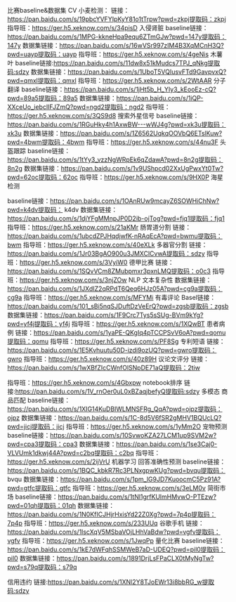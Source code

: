 比赛baseline&数据集
CV
小⻨检测：
链接：https://pan.baidu.com/s/19pbcYVFYIpKyY81o1tTrpw?pwd=zkpj提取码：zkpj
指导班：https://ger.h5.xeknow.com/s/34pisD
入侵肾脏
baseline链接：https://pan.baidu.com/s/1MPG-kkneHpa9equ6ZTmGJw?pwd=147y提取码：147y
数据集链接：https://pan.baidu.com/s/16wVSr997zIM4B3XqMCnH3Q?pwd=uayp提取码：uayp
指导班：https://ger.h5.xeknow.com/s/4geNis
木薯叶
baseline链接:https://pan.baidu.com/s/11dw8x51kMudcs7TPJ_qNkg提取码:sdzy
数据集链接：https://pan.baidu.com/s/1UboT5VQIusvFTd9GavpvxQ?pwd=qmxl提取码：qmxl
指导班：https://ger.h5.xeknow.com/s/2WtAAR
分子翻译
baseline链接：https://pan.baidu.com/s/1jHt5b_H_YIy3_kEooEz-cQ?pwd=89a5提取码：89a5
数据集链接：https://pan.baidu.com/s/1iQP-XXceUo_iebclIFJZmQ?pwd=ngd2提取码：ngd2
指导班：https://ger.h5.xeknow.com/s/3QS9d8
搜索外星信号
baseline链接：https://pan.baidu.com/s/1RGuHky4h1AxwBW---wWJ4g?pwd=xk3u提取码：xk3u
数据集链接：https://pan.baidu.com/s/1Z6562UqkqOOVbQ6ETslKuw?pwd=4bwm提取码：4bwm
指导班：https://ger.h5.xeknow.com/s/44nu3F
头盔跟踪
baseline链接：https://pan.baidu.com/s/1tYy3_vzzNgWRpEk6qZdawA?pwd=8n2g提取码：8n2g
数据集链接：https://pan.baidu.com/s/1v9UShpcd02XxUgPwxYt0Tw?pwd=62oc提取码：62oc
指导班：https://ger.h5.xeknow.com/s/9HX0P
海星检测

baseline链接：https://pan.baidu.com/s/1OAnRUw9mcayZ6SOWHiChNw?pwd=k4dv提取码：
k4dv
数据集链接：https://pan.baidu.com/s/1djYFgMMnpJP0D2ib-ojTog?pwd=fjq1提取码：fjq1
指导班：https://ger.h5.xeknow.com/s/21aKMr
肠胃道分割
链接：https://pan.baidu.com/s/1ubcdZPJHqdjwfK-nRAqEcA?pwd=bwmu提取码：bwm
指导班：https://ger.h5.xeknow.com/s/40eXLk
多器官分割
链接：https://pan.baidu.com/s/1Jr03BgAO900u3JMXClCvwA提取码：sdzy
指导班：https://ger.h5.xeknow.com/s/3VyiW0
德甲比赛
链接：https://pan.baidu.com/s/1SQvVCm8ZMubpmxr3pxnLMQ提取码：o0c3
指导班：https://ger.h5.xeknow.com/s/3njZOw
NLP
文本复杂性
数据集链接：https://pan.baidu.com/s/1JXdIZ2qRPdT6Qeq6HJz05A?pwd=cg9a提取码：cg9a
指导班：https://ger.h5.xeknow.com/s/MFYMi
有毒评论
Basel链接：https://pan.baidu.com/s/101_sBi5nqSJDuftDzVeErQ?pwd=zgsb提取码：zgsb
数据集链接：https://pan.baidu.com/s/1F9Crc7Tys5sSUg-BVm9kYg?pwd=yf4j提取码：yf4j
指导班：https://ger.h5.xeknow.com/s/1XQwBT
患者病例
链接：https://pan.baidu.com/s/1yaPE-QKgIq4pTCCPSvV6oA?pwd=qomu提取码：qomu
指导班：https://ger.h5.xeknow.com/s/PF8Sg
专利短语
链接：https://pan.baidu.com/s/1E5Kvhuutu50D-izdi9ozUQ?pwd=gwro提取码：gwro
指导班：https://ger.h5.xeknow.com/s/40z89H
议论文评分
链接：https://pan.baidu.com/s/1wXBfZIcCWnfOlSNpDE71aQ提取码：2tiw

指导班：https://ger.h5.xeknow.com/s/4Gbxpw
notebook排序
链接:https://pan.baidu.com/s/1V_rnOer0uL0xBZaqjbefyQ提取码:sdzy
多模态
商品匹配
baseline链接：https://pan.baidu.com/s/1XIG14KuDBIWLMNSFRg_QqA?pwd=ojpz提取码：ojpz
数据集链接：https://pan.baidu.com/s/1C-8d5V6fSR2gMHV1BQUcLQ?pwd=jicj提取码：jicj
指导班：https://ger.h5.xeknow.com/s/1yMm2O
宠物预测
baseline链接：https://pan.baidu.com/s/10SvwoKZA27LCM1up9SVM2w?pwd=cpa3提取码：cpa3
数据集链接：https://pan.baidu.com/s/1se3Caj0-VLVUmk1dkwj44A?pwd=c2bq提取码：c2bq
指导班：https://ger.h5.xeknow.com/s/2ijVrU
机器学习
回答准确性预测
baseline链接：https://pan.baidu.com/s/1BQC_kbkR7Rc3PLNxgpwKUg?pwd=bvqu提取码：
bvqu
数据集链接：https://pan.baidu.com/s/1pm_lG9JD7KuoocmC5Pz91A?pwd=gtfc提取码：gtfc
指导班：https://ger.h5.xeknow.com/s/3eLM0v
简街市场
baseline链接：https://pan.baidu.com/s/1tNl1grfKUlmHMvwO-PTEzw?pwd=01qh提取码：01qh
数据集链接：https://pan.baidu.com/s/1N0KfICJHjrHxisYd22Z0Xg?pwd=7p4p提取码：7p4p
指导班：https://ger.h5.xeknow.com/s/233UUq
谷歌手机
链接：https://pan.baidu.com/s/1lscXqV5MSbaVOjLHhVaBdw?pwd=vgfv提取码：vgfv
指导班：https://ger.h5.xeknow.com/s/1JwqPp
量化比赛
baseline链接：https://pan.baidu.com/s/1kE7dWFqhSSMWeB7aD-UDEQ?pwd=pil0提取码：pil0
数据集链接：https://pan.baidu.com/s/1891DrjLsFPaCLX0tMyNgTw?pwd=s79q提取码：s79q


信用违约
链接:https://pan.baidu.com/s/1XNl2Y8TJoEWr13i8bbRG_w提取码:sdzy